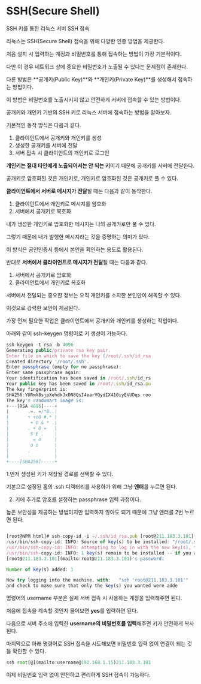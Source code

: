 # SSH(Secure Shell)

SSH 키를 통한 리눅스 서버 SSH 접속

리눅스는 SSH(Secure Shell) 접속을 위해 다양한 인증 방법을 제공한다.

처음 설치 시 입력하는 계정과 비밀번호를 통해 접속하는 방법이 가장 기본적이다.

다만 이 경우 네트워크 상에 중요한 비밀번호가 노출될 수 있다는 문제점이 존재한다.

다른 방법은 **공개키(Public Key)**와 **개인키(Private Key)**를 생성해서 접속하는 방법이다.

이 방법은 비밀번호를 노출시키지 않고 안전하게 서버에 접속할 수 있는 방법이다.

공개키와 개인키 기반의 SSH 키로 리눅스 서버에 접속하는 방법을 알아보자.

기본적인 동작 방식은 다음과 같다.

1. 클라이언트에서 공개키와 개인키를 생성
2. 생성한 공개키를 서버에 전달
3. 서버 접속 시 클라이언트의 개인키로 로그인

**개인키는 절대 타인에게 노출되어서는 안 되는 키**이기 때문에 공개키를 서버에 전달한다.

공개키로 암호화된 것은 개인키로, 개인키로 암호화된 것은 공개키로 풀 수 있다.

**클라이언트에서 서버로 메시지가 전달**될 때는 다음과 같이 동작한다.

1. 클라이언트에서 개인키로 메시지를 암호화
2. 서버에서 공개키로 복호화

내가 생성한 개인키로 암호화한 메시지는 나의 공개키로만 풀 수 있다.

그렇기 때문에 내가 발행한 메시지라는 것을 증명하는 의미가 있다.

이 방식은 공인인증서 등에서 본인을 확인하는 용도로 활용된다.

반대로 **서버에서 클라이언트로 메시지가 전달**될 때는 다음과 같다.

1. 서버에서 공개키로 암호화
2. 클라이언트에서 개인키로 복호화

서버에서 전달되는 중요한 정보는 오직 개인키를 소지한 본인만이 해독할 수 있다.

이것으로 강력한 보안이 제공된다.

가장 먼저 필요한 작업은 클라이언트에서 공개키와 개인키를 생성하는 작업이다.

아래와 같이 ssh-keygen 명령어로 키 생성이 가능하다.

```jsx
ssh-keygen -t rsa -b 4096
Generating public/private rsa key pair.
Enter file in which to save the key (/root/.ssh/id_rsa                                              ):
Created directory '/root/.ssh'.
Enter passphrase (empty for no passphrase):
Enter same passphrase again:
Your identification has been saved in /root/.ssh/id_rs                                              a.
Your public key has been saved in /root/.ssh/id_rsa.pu                                              b.
The key fingerprint is:
SHA256:YURmX8sjpXehdkJxDN8QsI4earVQydIX410iyEVUDqs roo                                              t@NPM
The key's randomart image is:
+---[RSA 4096]----+
|       .=. =/*B..|
|       + +oO #.* |
|        + O & * .|
|       . + O =   |
|        S E .    |
|         = o     |
|        o o      |
|       .         |
|                 |
+----[SHA256]-----+
```

1.먼저 생성된 키가 저장될 경로를 선택할 수 있다.

기본으로 설정된 홈의 .ssh 디렉터리를 사용하기 위해 그냥 **엔터**를 누르면 된다.

2.  키에 추가로 암호를 설정하는 passphrase 입력 과정이다.

  높은 보안성을 제공하는 방법이지만 입력하지 않아도 되기 때문에 그냥 엔터를 2번 누르면 된다.

```jsx

[root@NPM html]# ssh-copy-id -i ~/.ssh/id_rsa.pub [root@211.183.3.101](mailto:root@211.183.3.101)
/usr/bin/ssh-copy-id: INFO: Source of key(s) to be installed: "/root/.ssh/id_rsa.pub"
/usr/bin/ssh-copy-id: INFO: attempting to log in with the new key(s), to filter out any that are already installed
/usr/bin/ssh-copy-id: INFO: 1 key(s) remain to be installed -- if you are prompted now it is to install the new keys
[root@211.183.3.101](mailto:root@211.183.3.101)'s password:

Number of key(s) added: 1

Now try logging into the machine, with:   "ssh 'root@211.183.3.101'"
and check to make sure that only the key(s) you wanted were adde
```

명령어의 username 부분은 실제 서버 접속 시 사용하는 계정을 입력해주면 된다.

처음에 접속을 계속할 것인지 물어보면 **yes**를 입력하면 된다.

다음으로 서버 주소에 입력한 **username의 비밀번호를 입력**해주면 키가 안전하게 복사된다.

마지막으로 아래 명령어로 SSH 접속을 시도해보면 비밀번호 입력 없이 연결이 되는 것을 확인할 수 있다.

```jsx
ssh root[@](mailto:username@192.168.1.15)211.183.3.101
```

이제 비밀번호 입력 없이 안전하고 편리하게 SSH 접속이 가능하다.